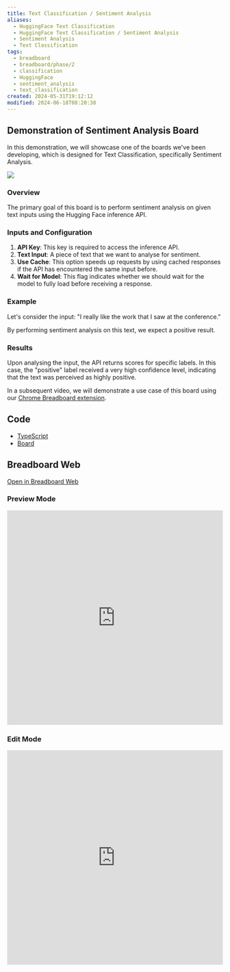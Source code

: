 ```yaml
---
title: Text Classification / Sentiment Analysis
aliases:
  - HuggingFace Text Classification
  - HuggingFace Text Classification / Sentiment Analysis
  - Sentiment Analysis
  - Text Classification
tags:
  - breadboard
  - breadboard/phase/2
  - classification
  - HuggingFace
  - sentiment_analysis
  - text_classification
created: 2024-05-31T19:12:12
modified: 2024-06-18T08:20:38
---
```


## Demonstration of Sentiment Analysis Board

In this demonstration, we will showcase one of the boards we've been developing, which is designed for Text Classification, specifically Sentiment Analysis.

![](https://www.youtube.com/embed/-CRGao-60QI?rel=0)

### Overview

The primary goal of this board is to perform sentiment analysis on given text inputs using the Hugging Face inference API.

### Inputs and Configuration

1. **API Key**: This key is required to access the inference API.
2. **Text Input**: A piece of text that we want to analyse for sentiment.
3. **Use Cache**: This option speeds up requests by using cached responses if the API has encountered the same input before.
4. **Wait for Model**: This flag indicates whether we should wait for the model to fully load before receiving a response.

### Example

Let's consider the input: "I really like the work that I saw at the conference."

By performing sentiment analysis on this text, we expect a positive result.

### Results

Upon analysing the input, the API returns scores for specific labels. In this case, the "positive" label received a very high confidence level, indicating that the text was perceived as highly positive.

In a subsequent video, we will demonstrate a use case of this board using our [Chrome Breadboard extension](../Chrome%20Extension.md).

## Code

- [TypeScript](https://github.com/ExaDev/breadboard-examples/blob/main/src/examples/text-classification/index.ts)
- [Board](https://github.com/ExaDev/breadboard-examples/blob/main/src/examples/text-classification/index.ts)

## Breadboard Web

[Open in Breadboard Web](https://breadboard-ai.web.app/?board=https://raw.githubusercontent.com/ExaDev/breadboard-examples/main/src/examples/text-classification/board.json)

### Preview Mode

<iframe src="https://breadboard-ai.web.app/?board=https://raw.githubusercontent.com/ExaDev/breadboard-examples/main/src/examples/text-classification/board.json&embed" style="width: 100%; height: 500px; border: 0;"></iframe>

### Edit Mode

<iframe src="https://breadboard-ai.web.app/?board=https://raw.githubusercontent.com/ExaDev/breadboard-examples/main/src/examples/text-classification/board.json" style="width: 100%; height: 500px; border: 0;"></iframe>
